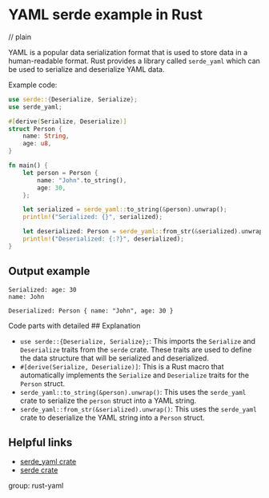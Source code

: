 # YAML serde example in Rust
// plain

YAML is a popular data serialization format that is used to store data in a human-readable format. Rust provides a library called `serde_yaml` which can be used to serialize and deserialize YAML data.

Example code:
```rust
use serde::{Deserialize, Serialize};
use serde_yaml;

#[derive(Serialize, Deserialize)]
struct Person {
    name: String,
    age: u8,
}

fn main() {
    let person = Person {
        name: "John".to_string(),
        age: 30,
    };

    let serialized = serde_yaml::to_string(&person).unwrap();
    println!("Serialized: {}", serialized);

    let deserialized: Person = serde_yaml::from_str(&serialized).unwrap();
    println!("Deserialized: {:?}", deserialized);
}
```

## Output example
```
Serialized: age: 30
name: John

Deserialized: Person { name: "John", age: 30 }
```

Code parts with detailed ## Explanation

- `use serde::{Deserialize, Serialize};`: This imports the `Serialize` and `Deserialize` traits from the `serde` crate. These traits are used to define the data structure that will be serialized and deserialized.
- `#[derive(Serialize, Deserialize)]`: This is a Rust macro that automatically implements the `Serialize` and `Deserialize` traits for the `Person` struct.
- `serde_yaml::to_string(&person).unwrap()`: This uses the `serde_yaml` crate to serialize the `person` struct into a YAML string.
- `serde_yaml::from_str(&serialized).unwrap()`: This uses the `serde_yaml` crate to deserialize the YAML string into a `Person` struct.

## Helpful links
- [serde_yaml crate](https://crates.io/crates/serde_yaml)
- [serde crate](https://crates.io/crates/serde)

group: rust-yaml